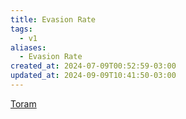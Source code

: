 ```yaml
---
title: Evasion Rate
tags:
  - v1
aliases:
  - Evasion Rate
created_at: 2024-07-09T00:52:59-03:00
updated_at: 2024-09-09T10:41:50-03:00
---
```


[Toram](../../../../atomos/2024/07/26/Toram.md)
